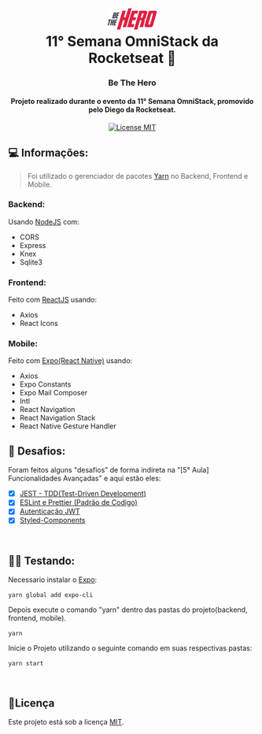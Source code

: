 <h1 align="center">
<img src="https://raw.githubusercontent.com/sousawalker/webBeHero/master/src/assets/logo.svg" alt="Logo" width="100">
  <br>
  11° Semana OmniStack da Rocketseat 🚀
  <br>
</h1>

<h3 align="center">Be The Hero</h4>

<h4 align="center">Projeto realizado durante o evento da 11° Semana OmniStack, promovido pelo Diego da Rocketseat.</h4>
<p align="center">
  <a href="https://opensource.org/licenses/MIT">
    <img src="https://img.shields.io/badge/License-MIT-blue.svg" alt="License MIT">
  </a>
</p>

## 💻 Informações:

> Foi utilizado o gerenciador de pacotes [Yarn](https://yarnpkg.com/pt-BR/) no Backend, Frontend e Mobile.

### Backend:

Usando [NodeJS](https://nodejs.org/) com:

- CORS
- Express
- Knex
- Sqlite3

### Frontend:

Feito com [ReactJS](https://reactjs.org/) usando:

- Axios
- React Icons

### Mobile:

Feito com [Expo(React Native)](https://expo.io/) usando:

- Axios
- Expo Constants
- Expo Mail Composer
- Intl
- React Navigation
- React Navigation Stack
- React Native Gesture Handler

## 👊 Desafios:

Foram feitos alguns "desafios" de forma indireta na "[5° Aula] Funcionalidades Avançadas" e aqui estão eles:

- [x] <a href="https://github.com/drawciamage/semana-omnistack-11/commit/03f3af091b834cec972a490ac346b520767c5802">JEST - TDD(Test-Driven Development)</a>
- [x] <a href="https://github.com/drawciamage/semana-omnistack-11/commit/03f3af091b834cec972a490ac346b520767c5802">ESLint e Prettier (Padrão de Codigo)</a>
- [x] <a href="https://github.com/drawciamage/semana-omnistack-11/commit/6f9efe410bd8b508e4308c0a25493f634c187f0b">Autenticação JWT</a>
- [x] <a href="https://github.com/drawciamage/semana-omnistack-11/commit/b7bb63a1b67237e285aa8003e3d6340a1d3dc497">Styled-Components</a>

<br>

## 👨‍🏫 Testando:

Necessario instalar o [Expo](https://expo.io/):

```
yarn global add expo-cli
```

Depois execute o comando "yarn" dentro das pastas do projeto(backend, frontend, mobile).

```
yarn
```

Inicie o Projeto utilizando o seguinte comando em suas respectivas pastas:

```
yarn start
```

<br>

## 📝Licença

Este projeto está sob a licença [MIT](LICENSE).
